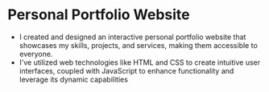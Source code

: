 # Personal Portfolio Website
- I created and designed an interactive personal portfolio website that showcases my skills, projects, and services, making them accessible to everyone.
- I've utilized web technologies like HTML and CSS to create intuitive user interfaces, coupled with JavaScript to enhance functionality and leverage its dynamic capabilities
